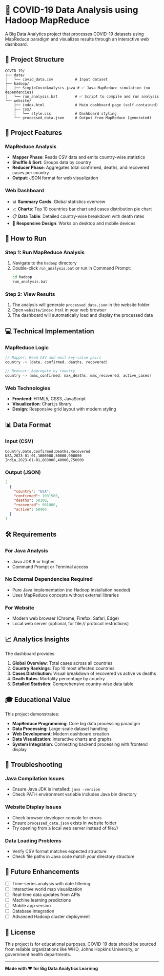 # 🦠 COVID-19 Data Analysis using Hadoop MapReduce

A Big Data Analytics project that processes COVID-19 datasets using MapReduce paradigm and visualizes results through an interactive web dashboard.

## 📁 Project Structure
```
COVID-19/
├── data/
│   └── covid_data.csv          # Input dataset
├── hadoop/
│   ├── SimpleCovidAnalysis.java # ✅ Java MapReduce simulation (no dependencies)
│   └── run_analysis.bat        # ✅ Script to compile and run analysis
└── website/
    ├── index.html              # Main dashboard page (self-contained)
    ├── css/
    │   └── style.css           # Dashboard styling
    └── processed_data.json     # Output from MapReduce (generated)
```

## 🎯 Project Features

### MapReduce Analysis
- **Mapper Phase**: Reads CSV data and emits country-wise statistics
- **Shuffle & Sort**: Groups data by country
- **Reducer Phase**: Aggregates total confirmed, deaths, and recovered cases per country
- **Output**: JSON format for web visualization

### Web Dashboard
- 📊 **Summary Cards**: Global statistics overview
- 📈 **Charts**: Top 10 countries bar chart and cases distribution pie chart
- 📋 **Data Table**: Detailed country-wise breakdown with death rates
- 📱 **Responsive Design**: Works on desktop and mobile devices

## 🚀 How to Run

### Step 1: Run MapReduce Analysis
1. Navigate to the `hadoop` directory
2. Double-click `run_analysis.bat` or run in Command Prompt:
   ```cmd
   cd hadoop
   run_analysis.bat
   ```

### Step 2: View Results
1. The analysis will generate `processed_data.json` in the website folder
2. Open `website/index.html` in your web browser
3. The dashboard will automatically load and display the processed data

## 💻 Technical Implementation

### MapReduce Logic
```java
// Mapper: Read CSV and emit key-value pairs
country -> (date, confirmed, deaths, recovered)

// Reducer: Aggregate by country
country -> (max_confirmed, max_deaths, max_recovered, active_cases)
```

### Web Technologies
- **Frontend**: HTML5, CSS3, JavaScript
- **Visualization**: Chart.js library
- **Design**: Responsive grid layout with modern styling

## 📊 Data Format

### Input (CSV)
```csv
Country,Date,Confirmed,Deaths,Recovered
USA,2023-01-01,1000000,50000,900000
India,2023-01-01,800000,40000,750000
```

### Output (JSON)
```json
[
  {
    "country": "USA",
    "confirmed": 1001500,
    "deaths": 50100,
    "recovered": 901000,
    "active": 50400
  }
]
```

## 🛠 Requirements

### For Java Analysis
- Java JDK 8 or higher
- Command Prompt or Terminal access

### No External Dependencies Required
- Pure Java implementation (no Hadoop installation needed)
- Uses MapReduce concepts without external libraries

### For Website
- Modern web browser (Chrome, Firefox, Safari, Edge)
- Local web server (optional, for file:// protocol restrictions)

## 📈 Analytics Insights

The dashboard provides:
1. **Global Overview**: Total cases across all countries
2. **Country Rankings**: Top 10 most affected countries
3. **Cases Distribution**: Visual breakdown of recovered vs active vs deaths
4. **Death Rates**: Mortality percentage by country
5. **Detailed Statistics**: Comprehensive country-wise data table

## 🎓 Educational Value

This project demonstrates:
- **MapReduce Programming**: Core big data processing paradigm
- **Data Processing**: Large-scale dataset handling
- **Web Development**: Modern dashboard creation
- **Data Visualization**: Interactive charts and graphs
- **System Integration**: Connecting backend processing with frontend display

## 🔧 Troubleshooting

### Java Compilation Issues
- Ensure Java JDK is installed: `java -version`
- Check PATH environment variable includes Java bin directory

### Website Display Issues
- Check browser developer console for errors
- Ensure `processed_data.json` exists in website folder
- Try opening from a local web server instead of file://

### Data Loading Problems
- Verify CSV format matches expected structure
- Check file paths in Java code match your directory structure

## 🚀 Future Enhancements

- [ ] Time-series analysis with date filtering
- [ ] Interactive world map visualization
- [ ] Real-time data updates from APIs
- [ ] Machine learning predictions
- [ ] Mobile app version
- [ ] Database integration
- [ ] Advanced Hadoop cluster deployment

## 📝 License

This project is for educational purposes. COVID-19 data should be sourced from reliable organizations like WHO, Johns Hopkins University, or government health departments.

---

**Made with ❤️ for Big Data Analytics Learning**